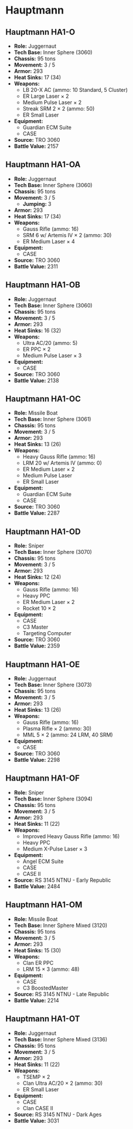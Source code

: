 # Hauptmann
## Hauptmann HA1-O
- **Role:** Juggernaut
- **Tech Base:** Inner Sphere (3060)
- **Chassis:** 95 tons
- **Movement:** 3 / 5
- **Armor:** 293
- **Heat Sinks:** 17 (34)
- **Weapons:**
  - LB 20-X AC (ammo: 10 Standard, 5 Cluster)
  - ER Large Laser × 2
  - Medium Pulse Laser × 2
  - Streak SRM 2 × 2 (ammo: 50)
  - ER Small Laser
- **Equipment:**
  - Guardian ECM Suite
  - CASE
- **Source:** TRO 3060
- **Battle Value:** 2157

## Hauptmann HA1-OA
- **Role:** Juggernaut
- **Tech Base:** Inner Sphere (3060)
- **Chassis:** 95 tons
- **Movement:** 3 / 5
  - **Jumping:** 3
- **Armor:** 293
- **Heat Sinks:** 17 (34)
- **Weapons:**
  - Gauss Rifle (ammo: 16)
  - SRM 6 w/ Artemis IV × 2 (ammo: 30)
  - ER Medium Laser × 4
- **Equipment:**
  - CASE
- **Source:** TRO 3060
- **Battle Value:** 2311

## Hauptmann HA1-OB
- **Role:** Juggernaut
- **Tech Base:** Inner Sphere (3060)
- **Chassis:** 95 tons
- **Movement:** 3 / 5
- **Armor:** 293
- **Heat Sinks:** 16 (32)
- **Weapons:**
  - Ultra AC/20 (ammo: 5)
  - ER PPC × 2
  - Medium Pulse Laser × 3
- **Equipment:**
  - CASE
- **Source:** TRO 3060
- **Battle Value:** 2138

## Hauptmann HA1-OC
- **Role:** Missile Boat
- **Tech Base:** Inner Sphere (3061)
- **Chassis:** 95 tons
- **Movement:** 3 / 5
- **Armor:** 293
- **Heat Sinks:** 13 (26)
- **Weapons:**
  - Heavy Gauss Rifle (ammo: 16)
  - LRM 20 w/ Artemis IV (ammo: 0)
  - ER Medium Laser × 2
  - Medium Pulse Laser
  - ER Small Laser
- **Equipment:**
  - Guardian ECM Suite
  - CASE
- **Source:** TRO 3060
- **Battle Value:** 2287

## Hauptmann HA1-OD
- **Role:** Sniper
- **Tech Base:** Inner Sphere (3070)
- **Chassis:** 95 tons
- **Movement:** 3 / 5
- **Armor:** 293
- **Heat Sinks:** 12 (24)
- **Weapons:**
  - Gauss Rifle (ammo: 16)
  - Heavy PPC
  - ER Medium Laser × 2
  - Rocket 10 × 2
- **Equipment:**
  - CASE
  - C3 Master
  - Targeting Computer
- **Source:** TRO 3060
- **Battle Value:** 2359

## Hauptmann HA1-OE
- **Role:** Juggernaut
- **Tech Base:** Inner Sphere (3073)
- **Chassis:** 95 tons
- **Movement:** 3 / 5
- **Armor:** 293
- **Heat Sinks:** 13 (26)
- **Weapons:**
  - Gauss Rifle (ammo: 16)
  - Plasma Rifle × 2 (ammo: 30)
  - MML 5 × 2 (ammo: 24 LRM, 40 SRM)
- **Equipment:**
  - CASE
- **Source:** TRO 3060
- **Battle Value:** 2298

## Hauptmann HA1-OF
- **Role:** Sniper
- **Tech Base:** Inner Sphere (3094)
- **Chassis:** 95 tons
- **Movement:** 3 / 5
- **Armor:** 293
- **Heat Sinks:** 11 (22)
- **Weapons:**
  - Improved Heavy Gauss Rifle (ammo: 16)
  - Heavy PPC
  - Medium X-Pulse Laser × 3
- **Equipment:**
  - Angel ECM Suite
  - CASE
  - CASE II
- **Source:** RS 3145 NTNU - Early Republic
- **Battle Value:** 2484

## Hauptmann HA1-OM
- **Role:** Missile Boat
- **Tech Base:** Inner Sphere Mixed (3120)
- **Chassis:** 95 tons
- **Movement:** 3 / 5
- **Armor:** 293
- **Heat Sinks:** 15 (30)
- **Weapons:**
  - Clan ER PPC
  - LRM 15 × 3 (ammo: 48)
- **Equipment:**
  - CASE
  - C3 BoostedMaster
- **Source:** RS 3145 NTNU - Late Republic
- **Battle Value:** 2214

## Hauptmann HA1-OT
- **Role:** Juggernaut
- **Tech Base:** Inner Sphere Mixed (3136)
- **Chassis:** 95 tons
- **Movement:** 3 / 5
- **Armor:** 293
- **Heat Sinks:** 11 (22)
- **Weapons:**
  - TSEMP × 2
  - Clan Ultra AC/20 × 2 (ammo: 30)
  - ER Small Laser
- **Equipment:**
  - CASE
  - Clan CASE II
- **Source:** RS 3145 NTNU - Dark Ages
- **Battle Value:** 3031

